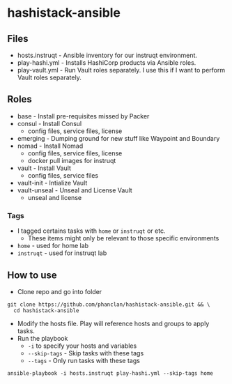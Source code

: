 # hashistack-ansible

## Files
* hosts.instruqt - Ansible inventory for our instruqt environment.
* play-hashi.yml - Installs HashiCorp products via Ansible roles.
* play-vault.yml - Run Vault roles separately. I use this if I want to perform Vault roles separately.

## Roles
* base - Install pre-requisites missed by Packer
* consul - Install Consul
  * config files, service files, license
* emerging - Dumping ground for new stuff like Waypoint and Boundary
* nomad - Install Nomad
  * config files, service files, license
  * docker pull images for instruqt
* vault - Install Vault
  * config files, service files
* vault-init - Intialize Vault
* vault-unseal - Unseal and License Vault
  * unseal and license

### Tags
* I tagged certains tasks with `home` or `instruqt` or etc.
  * These items might only be relevant to those specific environments
* `home` - used for home lab
* `instruqt` - used for instruqt lab

## How to use
* Clone repo and go into folder
```shell
git clone https://github.com/phanclan/hashistack-ansible.git && \
  cd hashistack-ansible
```

* Modify the hosts file. Play will reference hosts and groups to apply tasks.
* Run the playbook
  * `-i` to specify your hosts and variables
  * `--skip-tags` - Skip tasks with these tags
  * `--tags` - Only run tasks with these tags
```shell
ansible-playbook -i hosts.instruqt play-hashi.yml --skip-tags home
```
